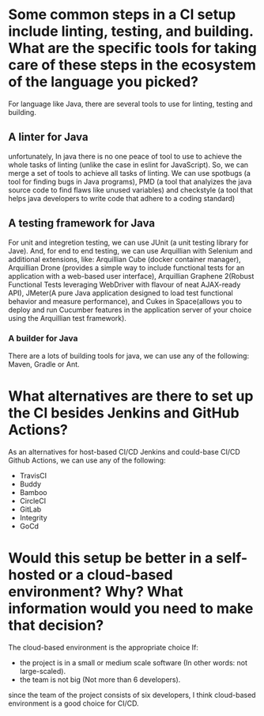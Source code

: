 # Some common steps in a CI setup include linting, testing, and building. What are the specific tools for taking care of these steps in the ecosystem of the language you picked?

For language like Java, there are several tools to use for linting, testing and building.

## A linter for Java

unfortunately, In java there is no one peace of tool to use to achieve the whole tasks of linting (unlike the case in eslint for JavaScript). So, we can merge a set of tools to achieve all tasks of linting. We can use spotbugs (a tool for finding bugs in Java programs), PMD (a tool that analyizes the java source code to find flaws like unused variables) and checkstyle (a tool that helps java developers to write code that adhere to a coding standard)

## A testing framework for Java

For unit and integretion testing, we can use JUnit (a unit testing library for Jave). And, for end to end testing, we can use Arquillian with Selenium and additional extensions, like: Arquillian Cube (docker container manager), Arquillian Drone (provides a simple way to include functional tests for an application with a web-based user interface), Arquillian Graphene 2(Robust Functional Tests leveraging WebDriver with flavour of neat AJAX-ready API), JMeter(A pure Java application designed to load test functional behavior and measure performance), and Cukes in Space(allows you to deploy and run Cucumber features in the application server of your choice using the Arquillian test framework).

### A builder for Java

There are a lots of building tools for java, we can use any of the following: Maven, Gradle or Ant.

# What alternatives are there to set up the CI besides Jenkins and GitHub Actions?

As an alternatives for host-based CI/CD Jenkins and could-base CI/CD Github Actions, we can use any of the following:

- TravisCI
- Buddy
- Bamboo
- CircleCI
- GitLab
- Integrity
- GoCd

# Would this setup be better in a self-hosted or a cloud-based environment? Why? What information would you need to make that decision?

The cloud-based environment is the appropriate choice If:

- the project is in a small or medium scale software (In other words: not large-scaled).
- the team is not big (Not more than 6 developers).

since the team of the project consists of six developers, I think cloud-based environment is a good choice for CI/CD.
